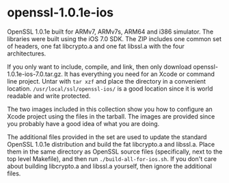 openssl-1.0.1e-ios
==================

OpenSSL 1.0.1e built for ARMv7, ARMv7s, ARM64 and i386 simulator. The libraries were built using the iOS 7.0 SDK. The ZIP includes one common set of headers, one fat libcrypto.a and one fat libssl.a with the four architectures.

If you only want to include, compile, and link, then only download openssl-1.0.1e-ios-7.0.tar.gz. It has everything you need for an Xcode or command line project. Untar with `tar xzf` and place the directory in a convenient location. `/usr/local/ssl/openssl-ios/` is a good location since it is world readable and write protected.

The two images included in this collection show you how to configure an Xcode project using the files in the tarball. The images are provided since you probably have a good idea of what you are doing.

The additional files provided in the set are used to update the standard OpenSSL 1.0.1e distribution and build the fat libcrypto.a and libssl.a. Place them in the same directory as OpenSSL source files (specifically, next to the top level Makefile), and then run `./build-all-for-ios.sh`. If you don't care about building libcrypto.a and libssl.a yourself, then ignore the additional files.

